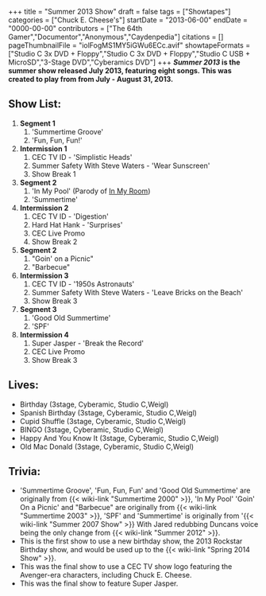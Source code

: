 +++
title = "Summer 2013 Show"
draft = false
tags = ["Showtapes"]
categories = ["Chuck E. Cheese's"]
startDate = "2013-06-00"
endDate = "0000-00-00"
contributors = ["The 64th Gamer","Documentor","Anonymous","Caydenpedia"]
citations = []
pageThumbnailFile = "iolFogMS1MY5iGWu6ECc.avif"
showtapeFormats = ["Studio C 3x DVD + Floppy","Studio C 3x DVD + Floppy","Studio C USB + MicroSD","3-Stage DVD","Cyberamics DVD"]
+++
***Summer 2013* is the summer show released July 2013, featuring eight songs.
This was created to play from from July - August 31, 2013.**

## Show List:

1.  **Segment 1**
    1.  'Summertime Groove'
    2.  'Fun, Fun, Fun!'
2.  **Intermission 1**
    1.  CEC TV ID - 'Simplistic Heads'
    2.  Summer Safety With Steve Waters - 'Wear Sunscreen'
    3.  Show Break 1
3.  **Segment 2**
    1.  'In My Pool' (Parody of [In My Room](https://en.wikipedia.org/wiki/In_My_Room))
    2.  'Summertime'
4.  **Intermission 2**
    1.  CEC TV ID - 'Digestion'
    2.  Hard Hat Hank - 'Surprises'
    3.  CEC Live Promo
    4.  Show Break 2
5.  **Segment 2**
    1.  "Goin' on a Picnic"
    2.  "Barbecue"
6.  **Intermission 3**
    1.  CEC TV ID - '1950s Astronauts'
    2.  Summer Safety With Steve Waters - 'Leave Bricks on the Beach'
    3.  Show Break 3
7.  **Segment 3**
    1.  'Good Old Summertime'
    2.  'SPF'
8.  **Intermission 4**
    1.  Super Jasper - 'Break the Record'
    2.  CEC Live Promo
    3.  Show Break 3

## Lives:

- Birthday (3stage, Cyberamic, Studio C,Weigl)
- Spanish Birthday (3stage, Cyberamic, Studio C,Weigl)
- Cupid Shuffle (3stage, Cyberamic, Studio C,Weigl)
- BINGO (3stage, Cyberamic, Studio C,Weigl)
- Happy And You Know It (3stage, Cyberamic, Studio C,Weigl)
- Old Mac Donald (3stage, Cyberamic, Studio C,Weigl)

## Trivia:

- 'Summertime Groove', 'Fun, Fun, Fun' and 'Good Old Summertime' are originally from {{< wiki-link "Summertime 2000" >}}, 'In My Pool' 'Goin' On a Picnic' and "Barbecue" are originally from {{< wiki-link "Summertime 2003" >}}, 'SPF' and 'Summertime' is originally from '{{< wiki-link "Summer 2007 Show" >}} With Jared redubbing Duncans voice being the only change from {{< wiki-link "Summer 2012" >}}.
- This is the first show to use a new birthday show, the 2013 Rockstar Birthday show, and would be used up to the {{< wiki-link "Spring 2014 Show" >}}.
- This was the final show to use a CEC TV show logo featuring the Avenger-era characters, including Chuck E. Cheese.
- This was the final show to feature Super Jasper.
